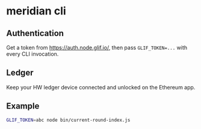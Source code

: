 # meridian cli

## Authentication

Get a token from https://auth.node.glif.io/, then  pass `GLIF_TOKEN=...` with
every CLI invocation.

## Ledger

Keep your HW ledger device connected and unlocked on the Ethereum app.

## Example

```bash
GLIF_TOKEN=abc node bin/current-round-index.js
```
